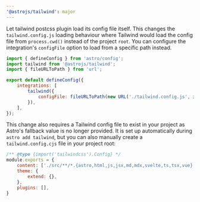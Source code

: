 ```yaml
---
'@astrojs/tailwind': major
---
```


Let tailwind postcss plugin load its config file itself. This changes the `tailwind.config.js` loading behaviour where Tailwind would load the config file from `process.cwd()` instead of the project `root`. You can configure the integration's `configFile` option to load from a specific path instead.

```js
import { defineConfig } from 'astro/config';
import tailwind from '@astrojs/tailwind';
import { fileURLToPath } from 'url';

export default defineConfig({
	integrations: [
		tailwind({
			configFile: fileURLToPath(new URL('./tailwind.config.js', import.meta.url)),
		}),
	],
});
```

This change also requires a Tailwind config file to exist in your project as Astro's fallback value is no longer provided. It is set up automatically during `astro add tailwind`, but you can also manually create a `tailwind.config.cjs` file in your project root:

```js
/** @type {import('tailwindcss').Config} */
module.exports = {
	content: ['./src/**/*.{astro,html,js,jsx,md,mdx,svelte,ts,tsx,vue}'],
	theme: {
		extend: {},
	},
	plugins: [],
}
```
